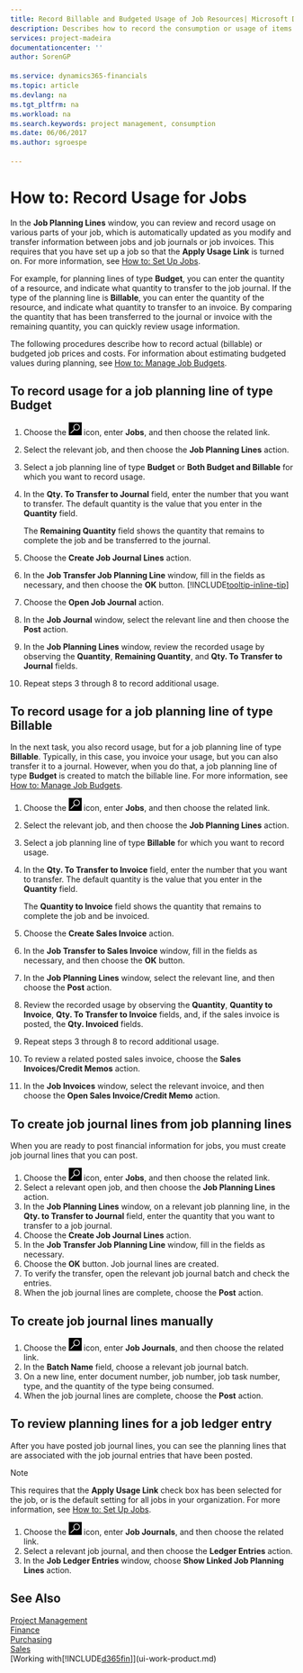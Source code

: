 ```yaml
---
title: Record Billable and Budgeted Usage of Job Resources| Microsoft Docs
description: Describes how to record the consumption or usage of items or resources on jobs to facilitate project management.
services: project-madeira
documentationcenter: ''
author: SorenGP

ms.service: dynamics365-financials
ms.topic: article
ms.devlang: na
ms.tgt_pltfrm: na
ms.workload: na
ms.search.keywords: project management, consumption
ms.date: 06/06/2017
ms.author: sgroespe

---
```

# How to: Record Usage for Jobs
In the **Job Planning Lines** window, you can review and record usage on various parts of your job, which is automatically updated as you modify and transfer information between jobs and job journals or job invoices. This requires that you have set up a job so that the **Apply Usage Link** is turned on. For more information, see [How to: Set Up Jobs](projects-how-setup-jobs.md).  

For example, for planning lines of type **Budget**, you can enter the quantity of a resource, and indicate what quantity to transfer to the job journal. If the type of the planning line is **Billable**, you can enter the quantity of the resource, and indicate what quantity to transfer to an invoice. By comparing the quantity that has been transferred to the journal or invoice with the remaining quantity, you can quickly review usage information.

The following procedures describe how to record actual (billable) or budgeted job prices and costs. For information about estimating budgeted values during planning, see [How to: Manage Job Budgets](projects-how-manage-budgets.md).

## To record usage for a job planning line of type Budget
1. Choose the ![Search for Page or Report](media/ui-search/search_small.png "Search for Page or Report icon") icon, enter **Jobs**, and then choose the related link.  
2. Select the relevant job, and then choose the **Job Planning Lines** action.
3. Select a job planning line of type **Budget** or **Both Budget and Billable** for which you want to record usage.
4. In the **Qty. To Transfer to Journal** field, enter the number that you want to transfer. The default quantity is the value that you enter in the **Quantity** field.

    The **Remaining Quantity** field shows the quantity that remains to complete the job and be transferred to the journal.  
5. Choose the **Create Job Journal Lines** action.
6. In the **Job Transfer Job Planning Line** window, fill in the fields as necessary, and then choose the **OK** button. [!INCLUDE[tooltip-inline-tip](includes/tooltip-inline-tip_md.md)]
7. Choose the **Open Job Journal** action.  
8. In the **Job Journal** window, select the relevant line and then choose the **Post** action.
9. In the **Job Planning Lines** window, review the recorded usage by observing the **Quantity**, **Remaining Quantity**, and **Qty. To Transfer to Journal** fields.  
10. Repeat steps 3 through 8 to record additional usage.  

## To record usage for a job planning line of type Billable
In the next task, you also record usage, but for a job planning line of type **Billable**. Typically, in this case, you invoice your usage, but you can also transfer it to a journal. However, when you do that, a job planning line of type **Budget** is created to match the billable line. For more information, see [How to: Manage Job Budgets](projects-how-manage-budgets.md).

1. Choose the ![Search for Page or Report](media/ui-search/search_small.png "Search for Page or Report icon") icon, enter **Jobs**, and then choose the related link.
2. Select the relevant job, and then choose the **Job Planning Lines** action.  
3. Select a job planning line of type **Billable** for which you want to record usage.
4. In the **Qty. To Transfer to Invoice** field, enter the number that you want to transfer. The default quantity is the value that you enter in the **Quantity** field.

    The **Quantity to Invoice** field shows the quantity that remains to complete the job and be invoiced.  
5. Choose the **Create Sales Invoice** action.
6. In the **Job Transfer to Sales Invoice** window, fill in the fields as necessary, and then choose the **OK** button.
7. In the **Job Planning Lines** window, select the relevant line, and then choose the **Post** action.
8. Review the recorded usage by observing the **Quantity**, **Quantity to Invoice**, **Qty. To Transfer to Invoice** fields, and, if the sales invoice is posted, the **Qty. Invoiced** fields.
9. Repeat steps 3 through 8 to record additional usage.  
10. To review a related posted sales invoice, choose the **Sales Invoices/Credit Memos** action.  
11. In the **Job Invoices** window, select the relevant invoice, and then choose the **Open Sales Invoice/Credit Memo** action.         

## To create job journal lines from job planning lines
When you are ready to post financial information for jobs, you must create job journal lines that you can post.

1. Choose the ![Search for Page or Report](media/ui-search/search_small.png "Search for Page or Report icon") icon, enter **Jobs**, and then choose the related link.  
2. Select a relevant open job, and then choose the **Job Planning Lines** action.  
3. In the **Job Planning Lines** window, on a relevant job planning line, in the **Qty. to Transfer to Journal** field, enter the quantity that you want to transfer to a job journal.  
4. Choose the **Create Job Journal Lines** action.
5. In the **Job Transfer Job Planning Line** window, fill in the fields as necessary.  
6. Choose the **OK** button. Job journal lines are created.
7. To verify the transfer, open the relevant job journal batch and check the entries.  
8. When the job journal lines are complete, choose the **Post** action.  

## To create job journal lines manually
1. Choose the ![Search for Page or Report](media/ui-search/search_small.png "Search for Page or Report icon") icon, enter **Job Journals**, and then choose the related link.  
2. In the **Batch Name** field, choose a relevant job journal batch.  
3. On a new line, enter document number, job number, job task number, type, and the quantity of the type being consumed.  
4. When the job journal lines are complete, choose the **Post** action.  

## To review planning lines for a job ledger entry
After you have posted job journal lines, you can see the planning lines that are associated with the job journal entries that have been posted.

> [!NOTE]  
>   This requires that the **Apply Usage Link** check box has been selected for the job, or is the default setting for all jobs in your organization. For more information, see [How to: Set Up Jobs](projects-how-setup-jobs.md).  

1. Choose the ![Search for Page or Report](media/ui-search/search_small.png "Search for Page or Report icon") icon, enter **Job Journals**, and then choose the related link.  
2. Select a relevant job journal, and then choose the **Ledger Entries** action.  
3. In the **Job Ledger Entries** window, choose **Show Linked Job Planning Lines** action.

## See Also
[Project Management](projects-manage-projects.md)  
[Finance](finance.md)  
[Purchasing](purchasing-manage-purchasing.md)         
[Sales](sales-manage-sales.md)      
[Working with[!INCLUDE[d365fin](includes/d365fin_md.md)]](ui-work-product.md)  
